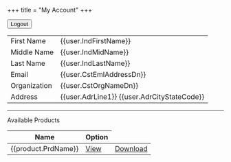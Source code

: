 +++
title = "My Account"
+++
<div ng-show="accountLoaded">
<button ng-click="logout()">Logout</button>
<br/>

<table>
    <tr ng-if="user.IndFirstName">
        <td>First Name</td>
        <td>{{user.IndFirstName}}</td>
    </tr>
    <tr ng-if="user.IndMidName">
        <td>Middle Name</td>
        <td>{{user.IndMidName}}</td>
    </tr>
    <tr ng-if="user.IndLastName">
        <td>Last Name</td>
        <td>{{user.IndLastName}}</td>
    </tr>
    <tr ng-if="user.CstEmlAddressDn">
        <td>Email</td>
        <td>{{user.CstEmlAddressDn}}</td>
    </tr>
    <tr ng-if="user.CstOrgNameDn">
        <td>Organization</td>
        <td>{{user.CstOrgNameDn}}</td>
    </tr>
    <tr ng-if="user.AdrLine1">
        <td>Address</td>
        <td>{{user.AdrLine1}} {{user.AdrCityStateCode}}</td>
    </tr>
</table>

<hr/>

<p>Available Products</p>

<table>
<thead>
    <tr>
      <th>Name</th>
      <th>Option</th>
    </tr>
  </thead>
  <tbody>
  <tr ng-repeat="product in products">
    <td>{{product.PrdName}}</td>
    <td ng-if="!product.PrdDownloadURL">
        <a href="{{product.PrdOnlineURLExt}}" target="_blank">View</a>
    </td>
    <td ng-if="product.PrdDownloadURL">
        <a href="{{product.PrdDownloadURL}}">Download</a>
    </td>
  </tr>

  </tbody>
</table>

</div>
